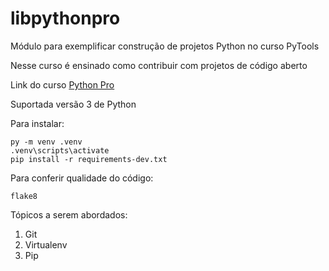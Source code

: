 # libpythonpro
Módulo para exemplificar construção de projetos Python no curso PyTools

Nesse curso é ensinado como contribuir com projetos de código aberto

Link do curso [Python Pro](https://pythonpro.com.br/)

Suportada versão 3 de Python

Para instalar:

```console
py -m venv .venv
.venv\scripts\activate
pip install -r requirements-dev.txt
```

Para conferir qualidade do código:
```console
flake8
```

Tópicos a serem abordados:
 1. Git
 2. Virtualenv
 3. Pip
